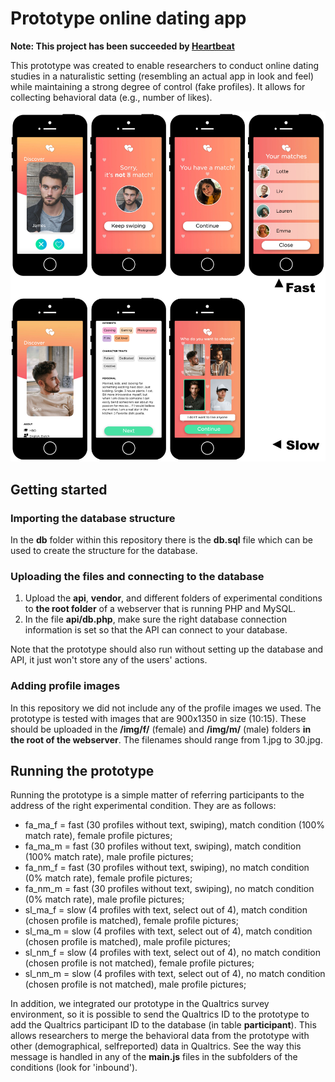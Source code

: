 # Prototype online dating app
**Note: This project has been succeeded by [Heartbeat](https://github.com/jandewit/heartbeat)**

This prototype was created to enable researchers to conduct online dating studies in a naturalistic setting (resembling an actual app in look and feel) while maintaining a strong degree of control (fake profiles). It allows for collecting behavioral data (e.g., number of likes).

![Screenshots of the dating app prototype](screenshots.jpg)

## Getting started
### Importing the database structure
In the **db** folder within this repository there is the **db.sql** file which can be used to create the structure for the database.

### Uploading the files and connecting to the database
1. Upload the **api**, **vendor**, and different folders of experimental conditions to **the root folder** of a webserver that is running PHP and MySQL. 
2. In the file **api/db.php**, make sure the right database connection information is set so that the API can connect to your database.

Note that the prototype should also run without setting up the database and API, it just won't store any of the users' actions.

### Adding profile images
In this repository we did not include any of the profile images we used. The prototype is tested with images that are 900x1350 in size (10:15). These should be uploaded in the **/img/f/** (female) and **/img/m/** (male) folders **in the root of the webserver**. The filenames should range from 1.jpg to 30.jpg.

## Running the prototype
Running the prototype is a simple matter of referring participants to the address of the right experimental condition. They are as follows:
- fa_ma_f = fast (30 profiles without text, swiping), match condition (100% match rate), female profile pictures;
- fa_ma_m = fast (30 profiles without text, swiping), match condition (100% match rate), male profile pictures;
- fa_nm_f = fast (30 profiles without text, swiping), no match condition (0% match rate), female profile pictures;
- fa_nm_m = fast (30 profiles without text, swiping), no match condition (0% match rate), male profile pictures;
- sl_ma_f = slow (4 profiles with text, select out of 4), match condition (chosen profile is matched), female profile pictures;
- sl_ma_m = slow (4 profiles with text, select out of 4), match condition (chosen profile is matched), male profile pictures;
- sl_nm_f = slow (4 profiles with text, select out of 4), no match condition (chosen profile is not matched), female profile pictures;
- sl_nm_m = slow (4 profiles with text, select out of 4), no match condition (chosen profile is not matched), male profile pictures;

In addition, we integrated our prototype in the Qualtrics survey environment, so it is possible to send the Qualtrics ID to the prototype to add the Qualtrics participant ID to the database (in table **participant**). This allows researchers to merge the behavioral data from the prototype with other (demographical, selfreported) data in Qualtrics. See the way this message is handled in any of the **main.js** files in the subfolders of the conditions (look for 'inbound').